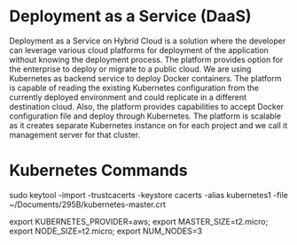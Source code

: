 # Deployment as a Service (DaaS)

Deployment as a Service on Hybrid Cloud is a solution where the developer can leverage various cloud platforms for deployment of the application without knowing the deployment process. The platform provides option for the enterprise to deploy or migrate to a public cloud. We are using Kubernetes as backend service to deploy Docker containers. The platform is capable of reading the existing Kubernetes configuration from the currently deployed environment and could replicate in a different destination cloud. Also, the platform provides capabilities to accept Docker configuration file and deploy through Kubernetes.  The platform is scalable as it creates separate Kubernetes instance on for each project and we call it management server for that cluster.

# Kubernetes Commands

sudo keytool -import -trustcacerts -keystore cacerts -alias kubernetes1 -file ~/Documents/295B/kubernetes-master.crt

export KUBERNETES_PROVIDER=aws;
export MASTER_SIZE=t2.micro;
export NODE_SIZE=t2.micro;
export NUM_NODES=3
